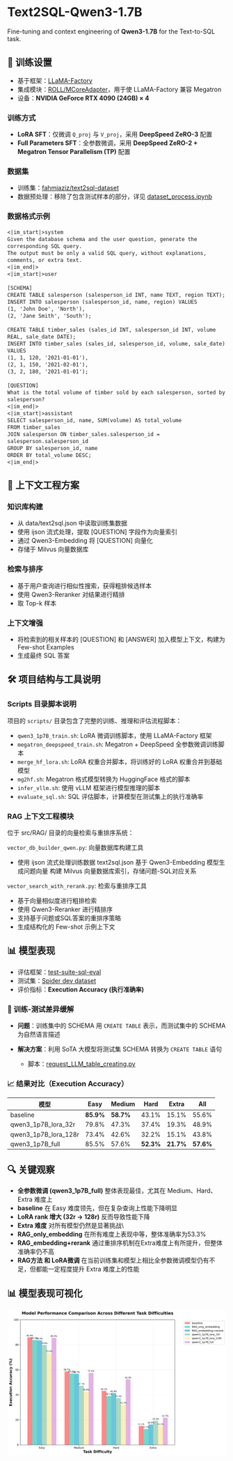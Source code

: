 # Text2SQL-Qwen3-1.7B

Fine-tuning and context engineering of **Qwen3-1.7B** for the Text-to-SQL task.

## 📖 训练设置

* 基于框架：[LLaMA-Factory](https://github.com/hiyouga/LLaMA-Factory)
* 集成模块：[ROLL/MCoreAdapter](https://github.com/alibaba/ROLL/tree/main/mcore_adapter)，用于使 LLaMA-Factory 兼容 Megatron
* 设备：**NVIDIA GeForce RTX 4090 (24GB) × 4**

### 训练方式

* **LoRA SFT**：仅微调 `Q_proj` 与 `V_proj`，采用 **DeepSpeed ZeRO-3** 配置
* **Full Parameters SFT**：全参数微调，采用 **DeepSpeed ZeRO-2 + Megatron Tensor Parallelism (TP)** 配置

### 数据集

* 训练集：[fahmiaziz/text2sql-dataset](https://huggingface.co/datasets/fahmiaziz/text2sql-dataset)
* 数据预处理：移除了包含测试样本的部分，详见 [dataset\_process.ipynb](https://github.com/Qianvenh/Text2SQL-Qwen3-1p7B/blob/main/data/dataset_process/dataset_process.ipynb)

### 数据格式示例

```text
<|im_start|>system
Given the database schema and the user question, generate the corresponding SQL query. 
The output must be only a valid SQL query, without explanations, comments, or extra text.
<|im_end|>
<|im_start|>user

[SCHEMA]
CREATE TABLE salesperson (salesperson_id INT, name TEXT, region TEXT);
INSERT INTO salesperson (salesperson_id, name, region) VALUES 
(1, 'John Doe', 'North'), 
(2, 'Jane Smith', 'South');

CREATE TABLE timber_sales (sales_id INT, salesperson_id INT, volume REAL, sale_date DATE);
INSERT INTO timber_sales (sales_id, salesperson_id, volume, sale_date) VALUES 
(1, 1, 120, '2021-01-01'), 
(2, 1, 150, '2021-02-01'), 
(3, 2, 180, '2021-01-01');

[QUESTION]
What is the total volume of timber sold by each salesperson, sorted by salesperson?
<|im_end|>
<|im_start|>assistant
SELECT salesperson_id, name, SUM(volume) AS total_volume 
FROM timber_sales 
JOIN salesperson ON timber_sales.salesperson_id = salesperson.salesperson_id 
GROUP BY salesperson_id, name 
ORDER BY total_volume DESC;
<|im_end|>
```

## 🧩 上下文工程方案

### 知识库构建

- 从 data/text2sql.json 中读取训练集数据
- 使用 ijson 流式处理，提取 [QUESTION] 字段作为向量索引
- 通过 Qwen3-Embedding 将 [QUESTION] 向量化
- 存储于 Milvus 向量数据库

### 检索与排序

- 基于用户查询进行相似性搜索，获得粗排候选样本
- 使用 Qwen3-Reranker 对结果进行精排
- 取 Top-k 样本

### 上下文增强

- 将检索到的相关样本的 [QUESTION] 和 [ANSWER] 加入模型上下文，构建为 Few-shot Examples
- 生成最终 SQL 答案

## 🛠️ 项目结构与工具说明

### Scripts 目录脚本说明

项目的 `scripts/` 目录包含了完整的训练、推理和评估流程脚本：

* `qwen3_1p7B_train.sh`: LoRA 微调训练脚本，使用 LLaMA-Factory 框架
* `megatron_deepspeed_train.sh`: Megatron + DeepSpeed 全参数微调训练脚本
* `merge_hf_lora.sh`: LoRA 权重合并脚本，将训练好的 LoRA 权重合并到基础模型
* `mg2hf.sh`: Megatron 格式模型转换为 HuggingFace 格式的脚本
* `infer_vllm.sh`: 使用 vLLM 框架进行模型推理的脚本
* `evaluate_sql.sh`: SQL 评估脚本，计算模型在测试集上的执行准确率

### RAG 上下文工程模块

位于 src/RAG/ 目录的向量检索与重排序系统：

`vector_db_builder_qwen.py`: 向量数据库构建工具

- 使用 ijson 流式处理训练数据 text2sql.json
基于 Qwen3-Embedding 模型生成问题向量
构建 Milvus 向量数据库索引，存储问题-SQL对应关系

`vector_search_with_rerank.py`: 检索与重排序工具

- 基于向量相似度进行粗排检索
- 使用 Qwen3-Reranker 进行精排序
- 支持基于问题或SQL答案的重排序策略
- 生成结构化的 Few-shot 示例上下文

## 📊 模型表现

* 评估框架：[test-suite-sql-eval](https://github.com/Qianvenh/Text2SQL-Qwen3-1p7B/tree/main/test-suite-sql-eval)
* 测试集：[Spider dev dataset](https://github.com/eosphoros-ai/DB-GPT-Hub/blob/main/src/dbgpt-hub-sql/dbgpt_hub_sql/data/eval_data/dev_sql.json)
* 评价指标：**Execution Accuracy (执行准确率)**

### 🔧 训练-测试差异缓解

* **问题**：训练集中的 SCHEMA 用 `CREATE TABLE` 表示，而测试集中的 SCHEMA 为自然语言描述
* **解决方案**：利用 SoTA 大模型将测试集 SCHEMA 转换为 `CREATE TABLE` 语句

  * 脚本：[request\_LLM\_table\_creating.py](https://github.com/Qianvenh/Text2SQL-Qwen3-1p7B/blob/main/data/dataset_process/request_LLM_table_creating.py)

### 📈 结果对比（Execution Accuracy）

| 模型                      | Easy      | Medium    | Hard      | Extra     | All       |
| ----------------------- | --------- | --------- | --------- | --------- | --------- |
| baseline                | **85.9%** | **58.7%** | 43.1%     | 15.1%     | 55.6%     |
| qwen3\_1p7B\_lora\_32r  | 79.8%     | 47.3%     | 37.4%     | 19.3%     | 48.9%     |
| qwen3\_1p7B\_lora\_128r | 73.4%     | 42.6%     | 32.2%     | 15.1%     | 43.8%     |
| qwen3\_1p7B\_full       | 85.5%     | 57.6%     | **52.3%** | **21.7%** | **57.6%** |


## 🔍 关键观察

* **全参数微调 (qwen3\_1p7B\_full)** 整体表现最佳，尤其在 Medium、Hard、Extra 难度上
* **baseline** 在 Easy 难度领先，但在复杂查询上性能下降明显
* **LoRA rank 增大 (32r → 128r)** 反而导致性能下降
* **Extra 难度** 对所有模型仍然是显著挑战\
* **RAG_only_embedding** 在所有难度上表现中等，整体准确率为53.3%
* **RAG_embedding+rerank** 通过重排序机制在Extra难度上有所提升，但整体准确率仍不高
* **RAG方法 和 LoRA微调** 在当前训练集和模型上相比全参数微调模型仍有不足，但都能一定程度提升 Extra 难度上的性能


## 📊 模型表现可视化

![难度级别对比柱状图](figs/model_performance_comparison.png)
